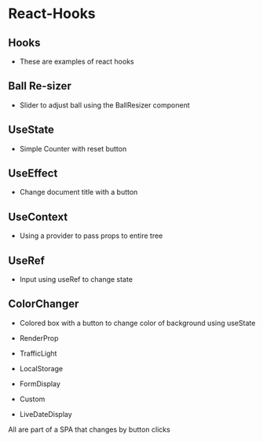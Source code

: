 # React-Hooks

## Hooks
- These are examples of react hooks
  
## Ball Re-sizer
  - Slider to adjust ball using the BallResizer component

## UseState 
  - Simple Counter with reset button

## UseEffect
  - Change document title with a button 

## UseContext
  - Using a provider to pass props to entire tree

## UseRef 
  - Input using useRef to change state

## ColorChanger
  - Colored box with a button to change color of background using useState

- RenderProp 

- TrafficLight

- LocalStorage

- FormDisplay

- Custom

- LiveDateDisplay

All are part of a SPA that changes by button clicks
